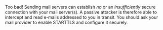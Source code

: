 Too bad! Sending mail servers can establish *no* or an *insufficiently* secure connection with your mail server(s). A passive attacker is therefore able to intercept and read e-mails addressed to you in transit. You should ask your mail provider to enable STARTTLS and configure it securely.
